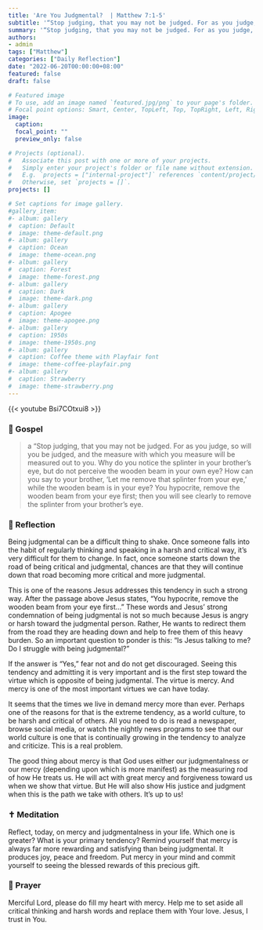 ```yaml
---
title: 'Are You Judgmental?  | Matthew 7:1-5'
subtitle: '“Stop judging, that you may not be judged. For as you judge, so will you be judged, and the measure with which you measure will be measured out to you.”  Matthew 7:1-2'
summary: '“Stop judging, that you may not be judged. For as you judge, so will you be judged, and the measure with which you measure will be measured out to you.”  Matthew 7:1-2'
authors:
- admin
tags: ["Matthew"]
categories: ["Daily Reflection"]
date: "2022-06-20T00:00:00+08:00"
featured: false
draft: false

# Featured image
# To use, add an image named `featured.jpg/png` to your page's folder.
# Focal point options: Smart, Center, TopLeft, Top, TopRight, Left, Right, BottomLeft, Bottom, BottomRight
image:
  caption:
  focal_point: ""
  preview_only: false

# Projects (optional).
#   Associate this post with one or more of your projects.
#   Simply enter your project's folder or file name without extension.
#   E.g. `projects = ["internal-project"]` references `content/project/deep-learning/index.md`.
#   Otherwise, set `projects = []`.
projects: []

# Set captions for image gallery.
#gallery_item:
#- album: gallery
#  caption: Default
#  image: theme-default.png
#- album: gallery
#  caption: Ocean
#  image: theme-ocean.png
#- album: gallery
#  caption: Forest
#  image: theme-forest.png
#- album: gallery
#  caption: Dark
#  image: theme-dark.png
#- album: gallery
#  caption: Apogee
#  image: theme-apogee.png
#- album: gallery
#  caption: 1950s
#  image: theme-1950s.png
#- album: gallery
#  caption: Coffee theme with Playfair font
#  image: theme-coffee-playfair.png
#- album: gallery
#  caption: Strawberry
#  image: theme-strawberry.png
---
```


{{< youtube Bsi7COtxui8 >}}

### :love_letter: Gospel
> a “Stop judging, that you may not be judged. For as you judge, so will you be judged, and the measure with which you measure will be measured out to you. Why do you notice the splinter in your brother’s eye, but do not perceive the wooden beam in your own eye? How can you say to your brother, ‘Let me remove that splinter from your eye,’ while the wooden beam is in your eye? You hypocrite, remove the wooden beam from your eye first; then you will see clearly to remove the splinter from your brother’s eye.

### :speech_balloon: Reflection
Being judgmental can be a difficult thing to shake.  Once someone falls into the habit of regularly thinking and speaking in a harsh and critical way, it’s very difficult for them to change.  In fact, once someone starts down the road of being critical and judgmental, chances are that they will continue down that road becoming more critical and more judgmental.

This is one of the reasons Jesus addresses this tendency in such a strong way.  After the passage above Jesus states, “You hypocrite, remove the wooden beam from your eye first…”  These words and Jesus’ strong condemnation of being judgmental is not so much because Jesus is angry or harsh toward the judgmental person.  Rather, He wants to redirect them from the road they are heading down and help to free them of this heavy burden.  So an important question to ponder is this: “Is Jesus talking to me?  Do I struggle with being judgmental?”

If the answer is “Yes,” fear not and do not get discouraged.  Seeing this tendency and admitting it is very important and is the first step toward the virtue which is opposite of being judgmental.  The virtue is mercy.  And mercy is one of the most important virtues we can have today.

It seems that the times we live in demand mercy more than ever.  Perhaps one of the reasons for that is the extreme tendency, as a world culture, to be harsh and critical of others.  All you need to do is read a newspaper, browse social media, or watch the nightly news programs to see that our world culture is one that is continually growing in the tendency to analyze and criticize.  This is a real problem.

The good thing about mercy is that God uses either our judgmentalness or our mercy (depending upon which is more manifest) as the measuring rod of how He treats us.  He will act with great mercy and forgiveness toward us when we show that virtue.  But He will also show His justice and judgment when this is the path we take with others.  It’s up to us!

### :latin_cross: Meditation
Reflect, today, on mercy and judgmentalness in your life.  Which one is greater?  What is your primary tendency?  Remind yourself that mercy is always far more rewarding and satisfying than being judgmental.  It produces joy, peace and freedom.  Put mercy in your mind and commit yourself to seeing the blessed rewards of this precious gift.

### :pray: Prayer
Merciful Lord, please do fill my heart with mercy.  Help me to set aside all critical thinking and harsh words and replace them with Your love.  Jesus, I trust in You.
